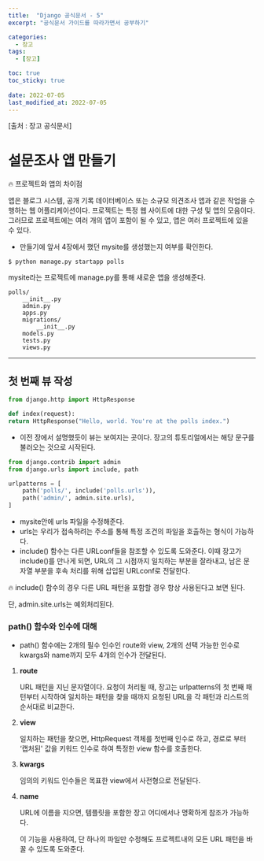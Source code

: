 ```yaml
---
title:  "Django 공식문서 - 5"
excerpt: "공식문서 가이드를 따라가면서 공부하기"

categories:
  - 장고
tags:
  - [장고]

toc: true
toc_sticky: true
 
date: 2022-07-05
last_modified_at: 2022-07-05
---
```

[출처 : 장고 공식문서]


# 설문조사 앱 만들기

<aside>
🔥 프로젝트와 앱의 차이점

앱은 블로그 시스템, 공개 기록 데이터베이스 또는 소규모 의견조사 앱과 같은 작업을 수행하는 웹 어플리케이션이다. 프로젝트는 특정 웹 사이트에 대한 구성 및 앱의 모음이다.
그러므로 프로젝트에는 여러 개의 앱이 포함이 될 수 있고, 앱은 여러 프로젝트에 있을 수 있다.

</aside>

- 만들기에 앞서 4장에서 했던 mysite를 생성했는지 여부를 확인한다.

`$ python manage.py startapp polls`

mysite라는 프로젝트에 manage.py를 통해 새로운 앱을 생성해준다.

```
polls/
    __init__.py
    admin.py
    apps.py
    migrations/
        __init__.py
    models.py
    tests.py
    views.py
```

---

## 첫 번째 뷰 작성

```python
from django.http import HttpResponse

def index(request):
return HttpResponse("Hello, world. You're at the polls index.")
```

- 이전 장에서 설명했듯이 뷰는 보여지는 곳이다. 장고의 튜토리얼에서는 해당 문구를 불러오는 것으로 시작된다.

```python
from django.contrib import admin
from django.urls import include, path

urlpatterns = [
    path('polls/', include('polls.urls')),
    path('admin/', admin.site.urls),
]
```

- mysite안에 urls 파일을 수정해준다.
- urls는 우리가 접속하려는 주소를 통해 특정 조건의 파일을 호출하는 형식이 가능하다.
- include() 함수는 다른 URLconf들을 참조할 수 있도록 도와준다. 이때 장고가 include()를 만나게 되면, URL의 그 시점까지 일치하는 부분을 잘라내고, 남은 문자열 부분을 후속 처리를 위해 삽입된 URLconf로 전달한다.

<aside>
🔥 include() 함수의 경우 다른 URL 패턴을 포함할 경우 항상 사용된다고 보면 된다.

단, admin.site.urls는 예외처리된다.

</aside>

### path() 함수와 인수에 대해

- path() 함수에는 2개의 필수 인수인 route와 view, 2개의 선택 가능한 인수로 kwargs와 name까지 모두 4개의 인수가 전달된다.


1. **route**
    
    URL 패턴을 지닌 문자열이다. 요청이 처리될 때, 장고는 urlpatterns의 첫 번째 패턴부터 시작하여 일치하는 패턴을 찾을 때까지 요청된 URL을 각 패턴과 리스트의 순서대로 비교한다.
    
2. **view**
    
    일치하는 패턴을 찾으면, HttpRequest 객체를 첫번째 인수로 하고, 경로로 부터 ‘캡처된' 값을 키워드 인수로 하여 특정한 view 함수를 호출한다.
    
3. **kwargs**
    
    임의의 키워드 인수들은 목표한 view에서 사전형으로 전달된다.
    
4. **name**
    
    URL에 이름을 지으면, 템플릿을 포함한 장고 어디에서나 명확하게 참조가 가능하다.
    
    이 기능을 사용하여, 단 하나의 파일만 수정해도 프로젝트내의 모든 URL 패턴을 바꿀 수 있도록 도와준다.